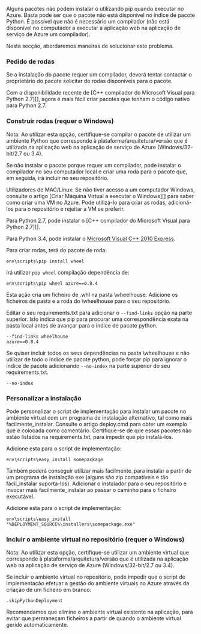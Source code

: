 Alguns pacotes não podem instalar o utilizando pip quando executar no Azure.  Basta pode ser que o pacote não está disponível no índice de pacote Python.  É possível que não é necessário um compilador (não está disponível no computador a executar a aplicação web na aplicação de serviço de Azure um compilador).

Nesta secção, abordaremos maneiras de solucionar este problema.

### <a name="request-wheels"></a>Pedido de rodas

Se a instalação do pacote requer um compilador, deverá tentar contactar o proprietário do pacote solicitar de rodas disponíveis para o pacote.

Com a disponibilidade recente de [C++ compilador do Microsoft Visual para Python 2.7][], agora é mais fácil criar pacotes que tenham o código nativo para Python 2.7.

### <a name="build-wheels-requires-windows"></a>Construir rodas (requer o Windows)

Nota: Ao utilizar esta opção, certifique-se compilar o pacote de utilizar um ambiente Python que corresponde à plataforma/arquitetura/versão que é utilizada na aplicação web na aplicação de serviço de Azure (Windows/32-bit/2.7 ou 3.4).

Se não instalar o pacote porque requer um compilador, pode instalar o compilador no seu computador local e criar uma roda para o pacote que, em seguida, irá incluir no seu repositório.

Utilizadores de MAC/Linux: Se não tiver acesso a um computador Windows, consulte o artigo [Criar Máquina Virtual a executar o Windows][] para saber como criar uma VM no Azure.  Pode utilizá-lo para criar as rodas, adicioná-los para o repositório e rejeitar a VM se preferir. 

Para Python 2.7, pode instalar o [C++ compilador do Microsoft Visual para Python 2.7][].

Para Python 3.4, pode instalar o [Microsoft Visual C++ 2010 Express][].

Para criar rodas, terá do pacote de roda:

    env\scripts\pip install wheel

Irá utilizar `pip wheel` compilação dependência de:

    env\scripts\pip wheel azure==0.8.4

Esta ação cria um ficheiro de .whl na pasta \wheelhouse.  Adicione os ficheiros de pasta e a roda do \wheelhouse para o seu repositório.

Editar o seu requirements.txt para adicionar o `--find-links` opção na parte superior. Isto indica que pip para procurar uma correspondência exata na pasta local antes de avançar para o índice de pacote python.

    --find-links wheelhouse
    azure==0.8.4

Se quiser incluir todos os seus dependências na pasta \wheelhouse e não utilizar de todo o índice de pacote python, pode forçar pip para ignorar o índice de pacote adicionando `--no-index` na parte superior do seu requirements.txt.

    --no-index

### <a name="customize-installation"></a>Personalizar a instalação

Pode personalizar o script de implementação para instalar um pacote no ambiente virtual com um programa de instalação alternativo, tal como mais facilmente\_instalar.  Consulte o artigo deploy.cmd para obter um exemplo que é colocada como comentário.  Certifique-se de que essas pacotes não estão listados na requirements.txt, para impedir que pip instalá-los.

Adicione esta para o script de implementação:

    env\scripts\easy_install somepackage

Também poderá conseguir utilizar mais facilmente\_para instalar a partir de um programa de instalação exe (alguns são zip compatíveis e tão fácil\_instalar suporta-los).  Adicionar o instalador para o seu repositório e invocar mais facilmente\_instalar ao passar o caminho para o ficheiro executável.

Adicione esta para o script de implementação:

    env\scripts\easy_install "%DEPLOYMENT_SOURCE%\installers\somepackage.exe"

### <a name="include-the-virtual-environment-in-the-repository-requires-windows"></a>Incluir o ambiente virtual no repositório (requer o Windows)

Nota: Ao utilizar esta opção, certifique-se utilizar um ambiente virtual que corresponde à plataforma/arquitetura/versão que é utilizada na aplicação web na aplicação de serviço de Azure (Windows/32-bit/2.7 ou 3.4).

Se incluir o ambiente virtual no repositório, pode impedir que o script de implementação efetuar a gestão do ambiente virtuais no Azure através da criação de um ficheiro em branco:

    .skipPythonDeployment

Recomendamos que elimine o ambiente virtual existente na aplicação, para evitar que permaneçam ficheiros a partir de quando o ambiente virtual gerido automaticamente.


[Criar uma máquina de Virtual a executar o Windows]: http://azure.microsoft.com/documentation/articles/virtual-machines-windows-hero-tutorial/
[Microsoft Visual C++ compilador para Python 2.7]: http://aka.ms/vcpython27
[Microsoft Visual C++ 2010 Express]: http://go.microsoft.com/?linkid=9709949
